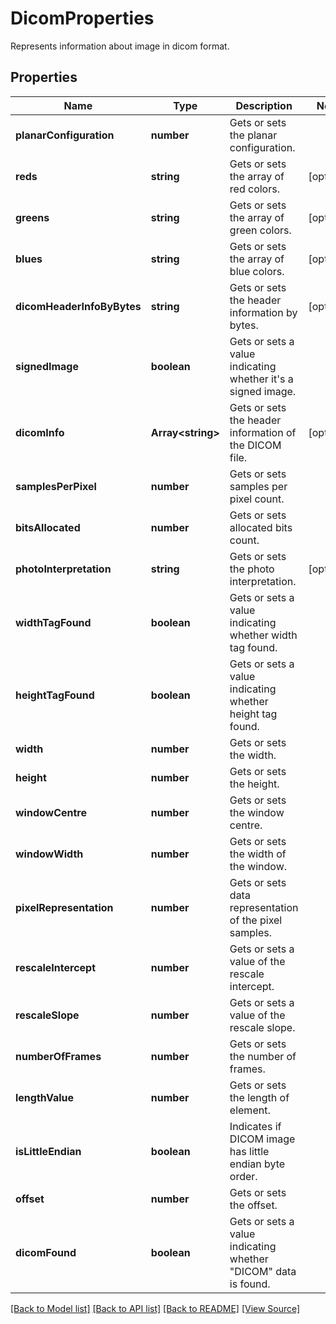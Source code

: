 ﻿# DicomProperties
Represents information about image in dicom format.

## Properties
Name | Type | Description | Notes
------------ | ------------- | ------------- | -------------
**planarConfiguration** | **number** | Gets or sets the planar configuration. | 
**reds** | **string** | Gets or sets the array of red colors. | [optional]
**greens** | **string** | Gets or sets the array of green colors. | [optional]
**blues** | **string** | Gets or sets the array of blue colors. | [optional]
**dicomHeaderInfoByBytes** | **string** | Gets or sets the header information by bytes. | [optional]
**signedImage** | **boolean** | Gets or sets a value indicating whether it's a signed image. | 
**dicomInfo** | **Array&lt;string&gt;** | Gets or sets the header information of the DICOM file. | [optional]
**samplesPerPixel** | **number** | Gets or sets samples per pixel count. | 
**bitsAllocated** | **number** | Gets or sets allocated bits count. | 
**photoInterpretation** | **string** | Gets or sets the photo interpretation. | [optional]
**widthTagFound** | **boolean** | Gets or sets a value indicating whether width tag found. | 
**heightTagFound** | **boolean** | Gets or sets a value indicating whether height tag found. | 
**width** | **number** | Gets or sets the width. | 
**height** | **number** | Gets or sets the height. | 
**windowCentre** | **number** | Gets or sets the window centre. | 
**windowWidth** | **number** | Gets or sets the width of the window. | 
**pixelRepresentation** | **number** | Gets or sets data representation of the pixel samples. | 
**rescaleIntercept** | **number** | Gets or sets a value of the rescale intercept. | 
**rescaleSlope** | **number** | Gets or sets a value of the rescale slope. | 
**numberOfFrames** | **number** | Gets or sets the number of frames. | 
**lengthValue** | **number** | Gets or sets the length of element. | 
**isLittleEndian** | **boolean** | Indicates if DICOM image has little endian byte order. | 
**offset** | **number** | Gets or sets the offset. | 
**dicomFound** | **boolean** | Gets or sets a value indicating whether "DICOM" data is found. | 

[[Back to Model list]](../README.md#documentation-for-models) [[Back to API list]](../README.md#documentation-for-api-endpoints) [[Back to README]](../README.md) [[View Source]](../src/models/dicomProperties.ts)

